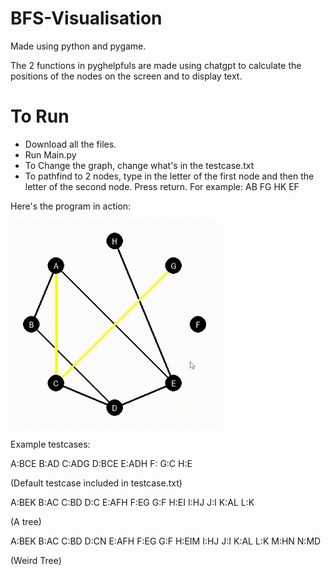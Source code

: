 # BFS-Visualisation

Made using python and pygame.

The 2 functions in pyghelpfuls are made using chatgpt to calculate the positions of the nodes on the screen and to display text.

# To Run
- Download all the files.
- Run Main.py
- To Change the graph, change what's in the testcase.txt
- To pathfind to 2 nodes, type in the letter of the first node and then the letter of the second node. Press return.
  For example: AB FG HK EF

Here's the program in action:

![alt text](https://github.com/Kai-Guan/BFS-Visualisation/blob/main/BFS%20Graph%20Visualisation.gif "Demonstration of the program")


Example testcases:

A:BCE
B:AD
C:ADG
D:BCE
E:ADH
F:
G:C
H:E

(Default testcase included in testcase.txt)


A:BEK
B:AC
C:BD
D:C
E:AFH
F:EG
G:F
H:EI
I:HJ
J:I
K:AL
L:K

(A tree)


A:BEK
B:AC
C:BD
D:CN
E:AFH
F:EG
G:F
H:EIM
I:HJ
J:I
K:AL
L:K
M:HN
N:MD

(Weird Tree)
